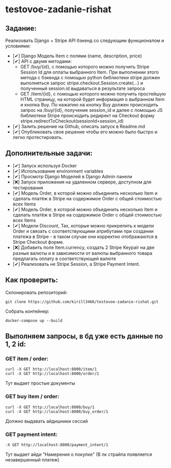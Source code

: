 # testovoe-zadanie-rishat

## Задание:
Реализовать Django + Stripe API бэкенд со следующим функционалом и условиями:
 - [✔]	Django Модель Item с полями (name, description, price) 
 - [✔]	API с двумя методами:
   - GET /buy/{id}, c помощью которого можно получить Stripe Session Id для оплаты выбранного Item. При выполнении этого метода c бэкенда с помощью python библиотеки stripe должен выполняться запрос stripe.checkout.Session.create(...) и полученный session.id выдаваться в результате запроса
   -	GET /item/{id}, c помощью которого можно получить простейшую HTML страницу, на которой будет информация о выбранном Item и кнопка Buy. По нажатию на кнопку Buy должен происходить запрос на /buy/{id}, получение session_id и далее  с помощью JS библиотеки Stripe происходить редирект на Checkout форму stripe.redirectToCheckout(sessionId=session_id)
 - [✔]	Залить решение на Github, описать запуск в Readme.md
 - [✔]	Опубликовать свое решение чтобы его можно было быстро и легко протестировать.

## Дополнительные задачи: 
 - [✔]	Запуск используя Docker
 - [✔]	Использование environment variables
 - [✔]	Просмотр Django Моделей в Django Admin панели
 - [❌]	Запуск приложения на удаленном сервере, доступном для тестирования
 - [✔]	Модель Order, в которой можно объединить несколько Item и сделать платёж в Stripe на содержимое Order c общей стоимостью всех Items
 - [✔]	Модель Order, в которой можно объединить несколько Item и сделать платёж в Stripe на содержимое Order c общей стоимостью всех Items
 - [✔]	Модели Discount, Tax, которые можно прикрепить к модели Order и связать с соответствующими атрибутами при создании платежа в Stripe - в таком случае они корректно отображаются в Stripe Checkout форме. 
 - [❌]	Добавить поле Item.currency, создать 2 Stripe Keypair на две разные валюты и в зависимости от валюты выбранного товара предлагать оплату в соответствующей валюте
 - [✔]	Реализовать не Stripe Session, а Stripe Payment Intent.
## Как проверить:
Склонировать репозиторий:
```
git clone https://github.com/kirill3466/testovoe-zadanie-rishat.git
```
Собрать контейнер:
```
docker-compose up --build
```
## Выполняем запросы, в бд уже есть данные по 1, 2 id:

### GET item / order:
```
curl -X GET http://localhost:8000/item/1
curl -X GET http://localhost:8000/order/1
```
Тут выдает простые документы
### GET buy item / order:
```
curl -X GET http://localhost:8000/buy/1
curl -X GET http://localhost:8000/buy_order/1
```
Должно выдавать айдишники сессий
### GET payment intent:
```
-X GET http://localhost:8000/payment_intent/1
```
Тут выдает айди "Намерения о покупке" (В лк страйпа появляется незавершенный платеж)
